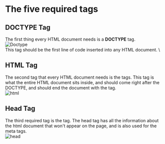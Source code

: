 
# The five required tags 
## DOCTYPE Tag
The first thing every HTML document needs is a **DOCTYPE** tag. \
![Doctype](https://user-images.githubusercontent.com/55213659/117481493-afec8c80-af28-11eb-957d-8c3168206b3f.png) \
This tag should be the first line of code inserted into any HTML document. \

## HTML Tag
The second tag that every HTML document needs is the **<html></html>** tags. This tag is what the entire HTML document sits inside, and should come right after the DOCTYPE, and should end the document with the </html> tag. \
![html](https://user-images.githubusercontent.com/55213659/117482177-9f88e180-af29-11eb-8bfc-1de487565d51.png)

## Head Tag
The third required tag is the **<head></head>** tag. The head tag has all the information about the html document that won't appear on the page, and is also used for the meta tags. \
![head](https://user-images.githubusercontent.com/55213659/117482527-1faf4700-af2a-11eb-9207-b16027e45869.png)

